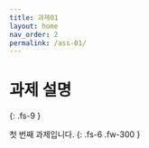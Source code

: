 ```yaml
---
title: 과제01
layout: home
nav_order: 2
permalink: /ass-01/
---
```


# 과제 설명
{: .fs-9 }

첫 번째 과제입니다.
{: .fs-6 .fw-300 }



